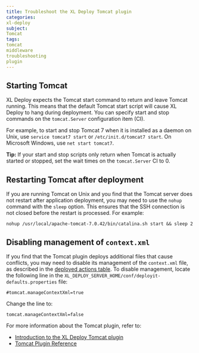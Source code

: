 ```yaml
---
title: Troubleshoot the XL Deploy Tomcat plugin
categories:
xl-deploy
subject:
Tomcat
tags:
tomcat
middleware
troubleshooting
plugin
---
```


## Starting Tomcat

XL Deploy expects the Tomcat start command to return and leave Tomcat running. This means that the default Tomcat start script will cause XL Deploy to hang during deployment. You can specify start and stop commands on the `tomcat.Server` configuration item (CI).

For example, to start and stop Tomcat 7 when it is installed as a daemon on Unix, use `service tomcat7 start` or `/etc/init.d/tomcat7 start`. On Microsoft Windows, use `net start tomcat7`.

**Tip:** If your start and stop scripts only return when Tomcat is actually started or stopped, set the wait times on the `tomcat.Server` CI to 0.

## Restarting Tomcat after deployment

If you are running Tomcat on Unix and you find that the Tomcat server does not restart after application deployment, you may need to use the `nohup` command with the `sleep` option. This ensures that the SSH connection is not closed before the restart is processed. For example:

    nohup /usr/local/apache-tomcat-7.0.42/bin/catalina.sh start && sleep 2

## Disabling management of `context.xml`

If you find that the Tomcat plugin deploys additional files that cause conflicts, you may need to disable its management of the `context.xml` file, as described in the [deployed actions table](/xl-deploy-tomcat-plugin/5.0.x/tomcatPluginManual.html#deployed-actions-table). To disable management, locate the following line in the `XL_DEPLOY_SERVER_HOME/conf/deployit-defaults.properties` file:

    #tomcat.manageContextXml=true

Change the line to:

    tomcat.manageContextXml=false

For more information about the Tomcat plugin, refer to:

* [Introduction to the XL Deploy Tomcat plugin](/xl-deploy/concept/introduction-to-the-xl-deploy-tomcat-plugin.html)
* [Tomcat Plugin Reference](/xl-deploy/latest/tomcatPluginManual.html)
